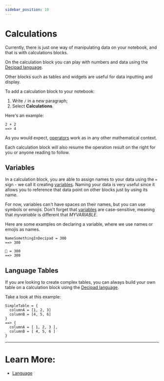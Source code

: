 ```yaml
---
sidebar_position: 10
---
```


# Calculations

Currently, there is just one way of manipulating data on your notebook, and that is with calculations blocks.

On the calculation block you can play with numbers and data using the [Decipad language](../language).

Other blocks such as tables and widgets are useful for data inputting and display.

To add a calculation block to your notebook:

1. Write `/` in a new paragraph;
2. Select **Calculations**.

Here's an example:

```deci live
2 + 2
==> 4
```

As you would expect, [operators](../language/numbers/arithmetic-functions) work as in any other mathematical context.

Each calculation block will also resume the operation result on the right for you or anyone reading to follow.

## Variables

In a calculation block, you are able to assign names to your data using the `=` sign - we call it creating [variables](/docs/language/variables). Naming your data is very useful since it allows you to reference that data point on other blocks just by using its name.

For now, variables can't have spaces on their names, but you can use symbols or emojis. Don't forget that [variables](/docs/language/variables) are case-sensitive, meaning that _myvariable_ is different that _MYVARIABLE_.

Here are some examples on declaring a variable, where we use names or emojis as names.

```deci live
NameSomethingInDecipad = 300
==> 300
```

```deci live
🐙 = 300
==> 300
```

## Language Tables

If you are looking to create complex tables, you can always build your own table on a calculation block using the [Decipad language](/docs/data-organization/tables).

Take a look at this example:

```deci live
SimpleTable = {
  columnA = [1, 2, 3]
  columnB = [4, 5, 6]
}
==> {
  columnA = [ 1, 2, 3 ],
  columnB = [ 4, 5, 6 ]
}
```

---

# Learn More:

- [Language](/language)
